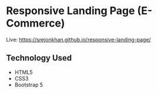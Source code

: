 # Responsive Landing Page (E-Commerce)

Live: https://srejonkhan.github.io/responsive-landing-page/

## Technology Used

- HTML5
- CSS3
- Bootstrap 5

